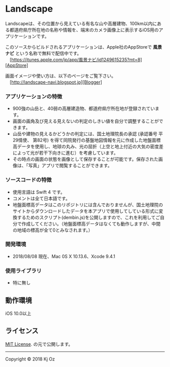 Landscape 
======================
Landscapeは、その位置から見えている有名な山や高層建物、100km以内にある都道府県庁所在地の名称や情報を、端末のカメラ画像上に表示するiOS用のアプリケーションです。

このソースからビルドされるアプリケーションは、Apple社のAppStoreで **風景ナビ** という名称で無料で配信中です。  
　[https://itunes.apple.com/jp/app/風景ナビ/id1249615235?mt=8][AppStore]

画面イメージや使い方は、以下のページをご覧下さい。  
　[http://landscape-navi.blogspot.jp][Blogger]

### アプリケーションの特徴

* 900強の山岳と、40弱の高層建造物、都道府県庁所在地が登録されています。
* 画面の画角及び見える見えないの判定のしきい値を自分で調整することができます。
* 山岳や建物の見えるかどうかの判定には、国土地理院長の承認 (承認番号 平29情使、 第82号) を得て同院発行の基盤地図情報を元に作成した地盤面標高データを使用し、地球の丸み、光の屈折（上空と地上付近の大気の密度差によって光が若干下向きに進む）を考慮しています。
* その時点の画面の状態を画像として保存することが可能です。保存された画像は、「写真」アプリで閲覧することができます。

### ソースコードの特徴

* 使用言語は Swift 4 です。
* コメントは全て日本語です。
* 地盤面標高データはこのリポジトリには含んでおりませんが、国土地理院のサイトからダウンロードしたデータを本アプリで使用してしている形式に変換するためのスクリプト(dembin.js)を公開しますので、これを利用してご自分で作成してください。（地盤面標高データはなくても動作しますが、中間の地域の標高が全て0とみなされます。）


### 開発環境

* 2018/08/08 現在、Mac 0S X 10.13.6、Xcode 9.4.1

### 使用ライブラリ

* 特に無し

動作環境
-----
iOS 10.0以上

ライセンス
-----
 [MIT License][MIT]. の元で公開します。  

-----
Copyright &copy; 2018 Kj Oz  

[AppStore]: https://itunes.apple.com/jp/app/風景ナビ/id1249615235?mt=8
[Blogger]: http://landscape-navi.blogspot.jp
[MIT]: http://www.opensource.org/licenses/mit-license.php
